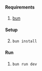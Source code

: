 #### Requirements

1. [bun](https://bun.sh/)

#### Setup

2. `bun install`

#### Run

1. `bun run dev`
